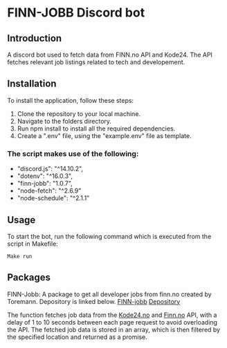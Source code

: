 # FINN-JOBB Discord bot

## Introduction
A discord bot used to fetch data from FINN.no API and Kode24. The API fetches relevant job listings related to tech and developement.  

## Installation

To install the application, follow these steps:

1. Clone the repository to your local machine.
2. Navigate to the folders directory.
3. Run npm install to install all the required dependencies.
4. Create a ".env" file, using the "example.env" file as template.

### The script makes use of the following:

- "discord.js": "^14.10.2",
- "dotenv": "^16.0.3",
- "finn-jobb": "1.0.7",
- "node-fetch": "^2.6.9"
- "node-schedule": "^2.1.1"

## Usage

To start the bot, run the following command which is executed from the script in Makefile:

```Make run```

## Packages

FINN-Jobb: A package to get all developer jobs from finn.no created by Toremann. Depository is linked below.
[FINN-jobb](https://www.npmjs.com/package/finn-jobb)
[Depository](https://github.com/toremann/finn-jobb)


The function fetches job data from the [Kode24.no](https://www.kode24.no/) and [Finn.no](https://www.finn.no/) API, with a delay of 1 to 10 seconds between each page request to avoid overloading the API. The fetched job data is stored in an array, which is then filtered by the specified location and returned as a promise.